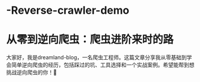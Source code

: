 # -Reverse-crawler-demo


# 从零到逆向爬虫：爬虫进阶来时的路

大家好，我是dreamland-blog，一名爬虫工程师。这篇文章分享我从零基础到学会简单逆向爬虫的经历，包括踩过的坑、工具选择和一个实战案例。希望能帮到想挑战逆向爬虫的你！🚀

